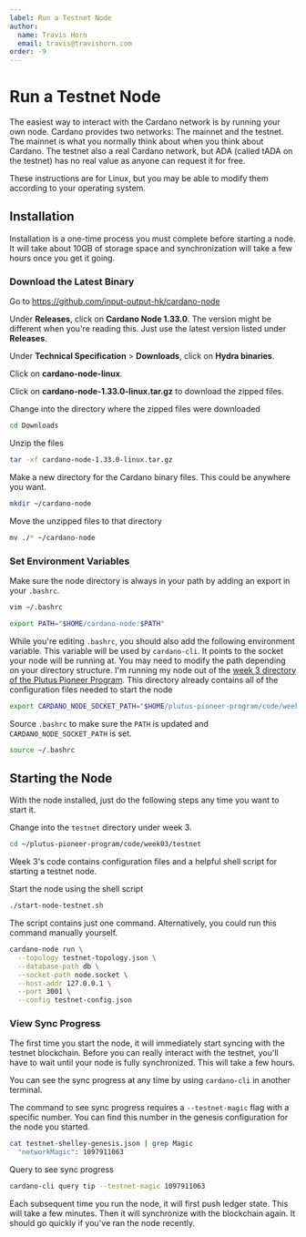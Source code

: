 ```yaml
---
label: Run a Testnet Node
author:
  name: Travis Horn
  email: travis@travishorn.com
order: -9
---
```


# Run a Testnet Node

The easiest way to interact with the Cardano network is by running your own
node. Cardano provides two networks: The mainnet and the testnet. The mainnet is
what you normally think about when you think about Cardano. The testnet also a
real Cardano network, but ADA (called tADA on the testnet) has no real value as
anyone can request it for free.

These instructions are for Linux, but you may be able to modify them according
to your operating system.

## Installation

Installation is a one-time process you must complete before starting a node. It
will take about 10GB of storage space and synchronization will take a few hours
once you get it going.

### Download the Latest Binary

Go to https://github.com/input-output-hk/cardano-node

Under **Releases**, click on **Cardano Node 1.33.0**. The version might be
different when you're reading this. Just use the latest version listed under
**Releases**.

Under **Technical Specification** > **Downloads**, click on **Hydra binaries**.

Click on **cardano-node-linux**.

Click on **cardano-node-1.33.0-linux.tar.gz** to download the zipped files.

Change into the directory where the zipped files were downloaded

```bash
cd Downloads
```

Unzip the files

```bash
tar -xf cardano-node-1.33.0-linux.tar.gz
```

Make a new directory for the Cardano binary files. This could be anywhere you
want.

```bash
mkdir ~/cardano-node
```

Move the unzipped files to that directory

```bash
mv ./* ~/cardano-node
```

### Set Environment Variables

Make sure the node directory is always in your path by adding an export in your
`.bashrc`.

```bash
vim ~/.bashrc
```

```bash
export PATH="$HOME/cardano-node:$PATH"
```

While you're editing `.bashrc`, you should also add the following environment
variable. This variable will be used by `cardano-cli`. It points to the socket
your node will be running at. You may need to modify the path depending on your
directory structure. I'm running my node out of the [week 3 directory of the
Plutus Pioneer
Program](https://github.com/input-output-hk/plutus-pioneer-program/tree/037142877d7275d47314af21413d803dc58a1da3/code/week03/testnet).
This directory already contains all of the configuration files needed to start
the node

```bash
export CARDANO_NODE_SOCKET_PATH="$HOME/plutus-pioneer-program/code/week03/testnet/node.socket"
```

Source `.bashrc` to make sure the `PATH` is updated and
`CARDANO_NODE_SOCKET_PATH` is set.

```bash
source ~/.bashrc
```

## Starting the Node

With the node installed, just do the following steps any time you want to start
it.

Change into the `testnet` directory under week 3.

```bash
cd ~/plutus-pioneer-program/code/week03/testnet
```

Week 3's code contains configuration files and a helpful shell script for
starting a testnet node.

Start the node using the shell script

```bash
./start-node-testnet.sh
```

The script contains just one command. Alternatively, you could run this command
manually yourself.

```bash
cardano-node run \
  --topology testnet-topology.json \
  --database-path db \
  --socket-path node.socket \
  --host-addr 127.0.0.1 \
  --port 3001 \
  --config testnet-config.json
```

### View Sync Progress

The first time you start the node, it will immediately start syncing with the
testnet blockchain. Before you can really interact with the testnet, you'll have
to wait until your node is fully synchronized. This will take a few hours.

You can see the sync progress at any time by using `cardano-cli` in another
terminal.

The command to see sync progress requires a `--testnet-magic` flag with a
specific number. You can find this number in the genesis configuration for the
node you started.

```bash
cat testnet-shelley-genesis.json | grep Magic
  "networkMagic": 1097911063
```

Query to see sync progress

```bash
cardano-cli query tip --testnet-magic 1097911063
```

Each subsequent time you run the node, it will first push ledger state. This
will take a few minutes. Then it will synchronize with the blockchain again. It
should go quickly if you've ran the node recently.
